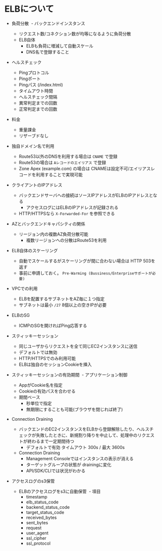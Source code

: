 # ELBについて

- 負荷分散
  - バックエンドインスタンス
    - リクエスト数/コネクション数が均等になるように負荷分散
  - ELB自体
    - ELBも負荷に増減して自動スケール
    - DNS名で登録すること

- ヘルスチェック
  - Pingプロトコル
  - Pingポート
  - Pingパス (/index.html)
  - タイムアウト時間
  - ヘルスチェック間隔
  - 異常判定までの回数
  - 正常判定までの回数
  
- 料金 
  - 重量課金 
  - リザーブドなし

- 独自ドメイン名で利用
  - Route53以外のDNSを利用する場合は `CNAME` で登録
  - Route53の場合は `Aレコードのエイリアス` で登録
  - Zone Apex (example.com) の場合は CNAMEは設定不可/エイリアスレコードを利用することで実現可能

- クライアントのIPアドレス
  - バックエンドサーバへの接続はソースIPアドレスがELBのIPアドレスとなる
    - アクセスログにはELBのIPアドレスが記録される
  - HTTP/HTTPSなら `X-Forwarded-For` を参照できる
 
- AZとバックエンドキャパシティの関係
  - リージョン内の複数AZ負荷分散可能
    - 複数リージョンへの分散はRoute53を利用
     
- ELB自体のスケーリング
  - 自動でスケールするがスケーリングが間に合わない場合は HTTP 503を返す
  - 事前に申請しておく。 `Pre-Warming (Bussiness/Enterpriseサポートが必要)`

- VPCでの利用
  - ELBを配置するサブネットをAZ毎に１つ指定
  - サブネットは最小 `/27` 8個以上の空きIPが必要

- ELBのSG
  - ICMPのSGを開ければPing応答する
  
- スティッキーセッション
  - 同じユーザからリクエストを全て同じEC2インスタンスに送信
  - デフォルトでは無効
  - HTTP/HTTPSでのみ利用可能
  - ELBは独自のセッションCookieを挿入
  
- スティッキーセッションの有効期間
  - アプリケーション制御
    - AppがCookie名を指定
    - Cookieの有効パスを合わせる
  - 期間ベース
    - 秒単位で指定
    - 無期限にすることも可能(ブラウザを閉じれば終了)

- Connection Draining
  - バックエンドのEC2インスタンスをELBから登録解除したり、ヘルスチェックが失敗したときに、新規割り降りを中止して、処理中のリクエストが終わるまで一定期間待つ
    - デフォルトで有効 タイムアウト 300s / 最大 3600s
  - Connection Draining
    - Management Consoleではインスタンスの表示が消える
    - ターゲットグループの状態が drainingに変化
    - API/SDK/CLIでは状況がわかる

- アクセスログのs3保管
  - ELBのアクセスログをs3に自動保管
  - 項目
    - timestamp
    - elb_status_code
    - backend_status_code
    - target_status_code
    - received_bytes
    - sent_bytes
    - request
    - user_agent
    - ssl_cipher
    - ssl_protocol
    
